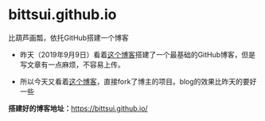# bittsui.github.io
比葫芦画瓢，依托GitHub搭建一个博客

- 昨天（2019年9月9日）看着<a href="https://www.jianshu.com/p/4f56cf990bba" target="_blank">这个博客</a>搭建了一个最基础的GitHub博客，但是写文章有一点麻烦，不容易上传。

- 所以今天又看着<a href="http://liyu1981.github.io/github-prose-blog/" target="_blank">这个博客</a>，直接fork了博主的项目。blog的效果比昨天的要好一些

**搭建好的博客地址：**<a href="https://bittsui.github.io/" target="_blank">https://bittsui.github.io/</a>
